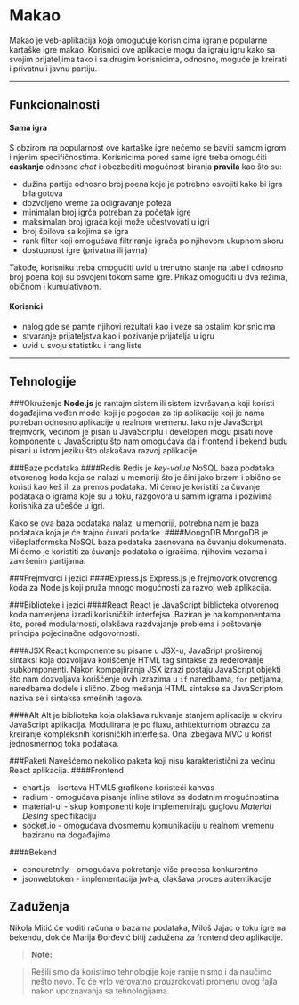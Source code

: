 Makao
===================

Makao je veb-aplikacija koja omogućuje korisnicima igranje popularne kartaške igre makao.  Korisnici ove aplikacije mogu da igraju igru kako sa svojim prijateljima tako i sa drugim korisnicima, odnosno, moguće je kreirati i privatnu i javnu partiju.

----------


Funkcionalnosti
-------------

#### <i class="icon-cog"></i> Sama igra

S obzirom na popularnost ove kartaške igre nećemo se baviti samom igrom i njenim specifičnostima. Korisnicima pored same igre treba omogućiti **ćaskanje** odnosno *chat* i obezbediti mogućnost biranja **pravila** kao što su: 

- dužina partije odnosno broj poena koje je potrebno osvojiti kako bi igra bila gotova
- dozvoljeno vreme za odigravanje poteza
- minimalan broj igrča potreban za početak igre
- maksimalan broj igrača koji može učestvovati u igri
- broj špilova sa kojima se igra
- rank filter koji omogućava filtriranje igrača po njihovom ukupnom skoru
- dostupnost igre (privatna ili javna)


Takođe, korisniku treba omogućiti uvid u trenutno stanje na tabeli odnosno broj poena koji su osvojeni tokom same igre. Prikaz omogućiti u dva režima, običnom i kumulativnom.


#### <i class="icon-user"></i>Korisnici

- nalog gde se pamte njihovi rezultati kao i veze sa ostalim korisnicima
- stvaranje prijateljstva kao i pozivanje prijatelja u igru
- uvid u svoju statistiku i rang liste

----------


Tehnologije
-------------------

###Okruženje
**Node.js** je rantajm sistem ili sistem izvršavanja koji koristi događajima vođen model koji je pogodan za tip aplikacije koji je nama potreban odnosno aplikacije u realnom vremenu. Iako nije JavaScript frejmvork, većinom je pisan u JavaScriptu i developeri mogu pisati nove komponente u JavaScriptu što nam omogućava da i frontend i bekend budu pisani u istom jeziku što olakašava razvoj aplikacije.

###Baze podataka
####Redis
Redis je *key-value* NoSQL baza podataka otvorenog koda koja se nalazi u memoriji što je čini jako brzom i obično se koristi kao keš ili za prenos podataka. Mi ćemo je koristiti za čuvanje podataka o igrama koje su u toku, razgovora u samim igrama i pozivima korisnika za učešće u igri. 

Kako se ova baza podataka nalazi u memoriji, potrebna nam je baza podataka koja je će trajno čuvati podatke.
####MongoDB
MongoDB je višeplatformska NoSQL baza podataka zasnovana na čuvanju dokumenata. Mi ćemo je koristiti za čuvanje podataka o igračima, njihovim vezama i završenim partijama.

###Frejmvorci i jezici
####Express.js
Express.js je frejmovork otvorenog koda za Node.js koji pruža mnogo mogućnosti za razvoj web aplikacija.
 
###Biblioteke i jezici
####React 
React je JavaScript biblioteka otvorenog koda namenjena izradi korisničkih interfejsa. Baziran je na komponentama što, pored modularnosti, olakšava razdvajanje problema i poštovanje principa pojedinačne odgovornosti. 

####JSX
React komponente su pisane u JSX-u, JavaSript proširenoj sintaksi koja dozvoljava korišćenje HTML tag sintakse za rederovanje subkomponenti. Nakon kompajliranja JSX izrazi postaju JavaScript objekti što nam dozvoljava korišćenje ovih izrazima u `if` naredbama, `for` petljama, naredbama dodele i slično. Zbog mešanja HTML sintakse sa JavaScriptom naziva se i sintaksa smešnih tagova.

####Alt
Alt je biblioteka koja olakšava rukvanje stanjem aplikacije u okviru JavaScript aplikacija. Modulirana je po fluxu, arhitekturnom obrazcu za kreiranje kompleksnih korisničkih interfejsa. Ona izbegava MVC u korist jednosmernog toka podataka. 

###Paketi
Navešćemo nekoliko paketa koji nisu karakteristični za većinu React aplikacija.
####Frontend 
- chart.js - iscrtava HTML5 grafikone koristeći kanvas
- radium - omogućava pisanje inline stilova sa dodatnim mogućnostima
- material-ui - skup komponenti koje implementiraju guglovu *Material Desing* specifikaciju
- socket.io - omogućava dvosmernu komunikaciju u realnom vremenu baziranu na događajima

####Bekend
- concuretntly - omogućava pokretanje više procesa konkurentno
- jsonwebtoken - implementacija jwt-a, olakšava proces autentikacije

Zaduženja
-------------

Nikola Mitić će voditi računa o bazama podataka, Miloš Jajac o toku igre na bekendu, dok će Marija Đorđević bitij zadužena za frontend deo aplikacije.

> **Note:**

>  Rešili smo da koristimo tehnologije koje ranije nismo i da naučimo nešto novo. To će vrlo verovatno prouzrokovati promenu ovog fajla nakon upoznavanja sa tehnologijama.

